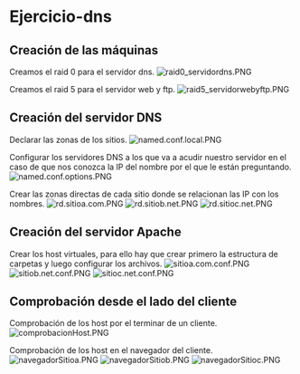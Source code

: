 # Ejercicio-dns
## Creación de las máquinas
Creamos el raid 0 para el servidor dns.
![raid0_servidordns.PNG](./raid0_servidordns.PNG)

Creamos el raid 5 para el servidor web y ftp.
![raid5_servidorwebyftp.PNG](./raid5_servidorwebyftp.PNG)

## Creación del servidor DNS
Declarar las zonas de los sitios.
![named.conf.local.PNG](./named.conf.local.PNG)

Configurar los servidores DNS a los que va a acudir nuestro servidor en el caso de que nos conozca la IP del nombre por el que le están preguntando.
![named.conf.options.PNG](./named.conf.options.PNG)

Crear las zonas directas de cada sitio donde se relacionan las IP con los nombres.
![rd.sitioa.com.PNG](./rd.sitioa.com.PNG)
![rd.sitiob.net.PNG](./rd.sitiob.net.PNG)
![rd.sitioc.net.PNG](./rd.sitioc.net.PNG)

## Creación del servidor Apache
Crear los host virtuales, para ello hay que crear primero la estructura de carpetas y luego configurar los archivos.
![sitioa.com.conf.PNG](./sitioa.com.conf.PNG)
![sitiob.net.conf.PNG](./sitiob.net.conf.PNG)
![sitioc.net.conf.PNG](./sitioc.net.conf.PNG)

## Comprobación desde el lado del cliente
Comprobación de los host por el terminar de un cliente.
![comprobacionHost.PNG](./comprobacionHost.PNG)

Comprobación de los host en el navegador del cliente.
![navegadorSitioa.PNG](./navegadorSitioa.PNG)
![navegadorSitiob.PNG](./navegadorSitiob.PNG)
![navegadorSitioc.PNG](./navegadorSitioc.PNG)
